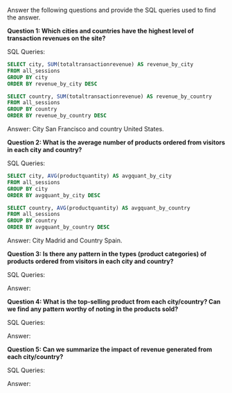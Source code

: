Answer the following questions and provide the SQL queries used to find the answer.

    
**Question 1: Which cities and countries have the highest level of transaction revenues on the site?**


SQL Queries:
```sql
SELECT city, SUM(totaltransactionrevenue) AS revenue_by_city 
FROM all_sessions
GROUP BY city
ORDER BY revenue_by_city DESC
```

```sql
SELECT country, SUM(totaltransactionrevenue) AS revenue_by_country 
FROM all_sessions
GROUP BY country
ORDER BY revenue_by_country DESC
```

Answer:
City San Francisco and country United States.


**Question 2: What is the average number of products ordered from visitors in each city and country?**


SQL Queries:
```sql
SELECT city, AVG(productquantity) AS avgquant_by_city 
FROM all_sessions
GROUP BY city
ORDER BY avgquant_by_city DESC
```

```sql
SELECT country, AVG(productquantity) AS avgquant_by_country 
FROM all_sessions
GROUP BY country
ORDER BY avgquant_by_country DESC
```


Answer:
City Madrid and Country Spain.




**Question 3: Is there any pattern in the types (product categories) of products ordered from visitors in each city and country?**


SQL Queries:



Answer:





**Question 4: What is the top-selling product from each city/country? Can we find any pattern worthy of noting in the products sold?**


SQL Queries:



Answer:





**Question 5: Can we summarize the impact of revenue generated from each city/country?**

SQL Queries:



Answer:








